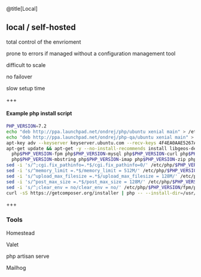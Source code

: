@title[Local]
## local / self-hosted
<p class="fragment text-left text-07">total control of the envrioment</p>
<p class="fragment text-left text-07">prone to errors if managed without a configuration management tool</p>
<p class="fragment text-left text-07">difficult to scale</p>
<p class="fragment text-left text-07">no failover</p>
<p class="fragment text-left text-07">slow setup time</p>

+++
#### Example php install script
```bash
PHP_VERSION=7.2
echo "deb http://ppa.launchpad.net/ondrej/php/ubuntu xenial main" > /etc/apt/sources.list.d/ondrej-php.list && \
echo "deb http://ppa.launchpad.net/ondrej/php-qa/ubuntu xenial main" > /etc/apt/sources.list.d/ondrej-php-qa.list && \
apt-key adv --keyserver keyserver.ubuntu.com --recv-keys 4F4EA0AAE5267A6C && \
apt-get update && apt-get -y --no-install-recommends install libgeos-dev \
  php$PHP_VERSION-fpm php$PHP_VERSION-mysql php$PHP_VERSION-curl php$PHP_VERSION-gd \
  php$PHP_VERSION-mbstring php$PHP_VERSION-imap php$PHP_VERSION-zip php$PHP_VERSION-xml
sed -i 's/^;cgi.fix_pathinfo=.*$/cgi.fix_pathinfo=0/' /etc/php/$PHP_VERSION/fpm/php.ini
sed -i 's/^memory_limit =.*$/memory_limit = 512M/' /etc/php/$PHP_VERSION/fpm/php.ini
sed -i 's/^upload_max_filesize =.*$/upload_max_filesize = 128M/' /etc/php/$PHP_VERSION/fpm/php.ini
sed -i 's/^post_max_size =.*$/post_max_size = 128M/' /etc/php/$PHP_VERSION/fpm/php.ini
sed -i 's/^;clear_env = no/clear_env = no/' /etc/php/$PHP_VERSION/fpm/pool.d/www.conf
curl -sS https://getcomposer.org/installer | php -- --install-dir=/usr/local/bin --filename=composer
```

+++
### Tools
<p class="fragment text-left text-07">Homestead</p>
<p class="fragment text-left text-07">Valet</p>
<p class="fragment text-left text-07">php artisan serve</p>
<p class="fragment text-left text-07">Mailhog</p>

